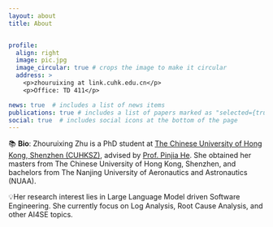 ```yaml
---
layout: about
title: About


profile:
  align: right
  image: pic.jpg
  image_circular: true # crops the image to make it circular
  address: >
    <p>zhouruixing at link.cuhk.edu.cn</p>
    <p>Office: TD 411</p>

news: true  # includes a list of news items
publications: true # includes a list of papers marked as "selected={true}"
social: true  # includes social icons at the bottom of the page
---
```


📚 <b>Bio</b>: Zhouruixing Zhu is a PhD student at <a href="https://sds.cuhk.edu.cn/">The Chinese University of Hong Kong, Shenzhen (CUHKSZ)</a>, advised by <a href="https://pinjiahe.github.io/">Prof. Pinjia He</a>. She obtained her masters from The Chinese University of Hong Kong, Shenzhen, and bachelors from The Nanjing University of Aeronautics and Astronautics (NUAA).

💡Her research interest lies in Large Language Model driven Software Engineering. She currently focus on Log Analysis, Root Cause Analysis, and other AI4SE topics.